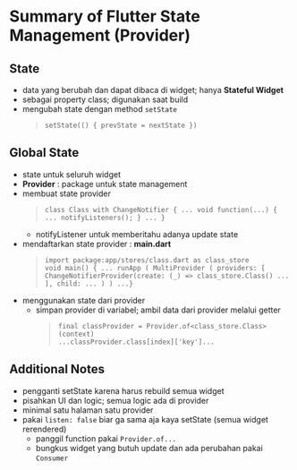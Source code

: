 # Summary of Flutter State Management (Provider)

## State

- data yang berubah dan dapat dibaca di widget; hanya **Stateful Widget**
- sebagai property class; digunakan saat build
- mengubah state dengan method `setState`
  > `setState(() { prevState = nextState })`

## Global State

- state untuk seluruh widget
- **Provider** : package untuk state management
- membuat state provider
  > `class Class with ChangeNotifier { ... void function(...) { ... notifyListeners(); } ... }`
  - notifyListener untuk memberitahu adanya update state
- mendaftarkan state provider : **main.dart**
  > `import package:app/stores/class.dart as class_store`  
  > `void main() { ... runApp ( MultiProvider ( providers: [ ChangeNotifierProvider(create: (_) => class_store.Class() ... ], child: ... ) ) ...}`
- menggunakan state dari provider
  - simpan provider di variabel; ambil data dari provider melalui getter
    > `final classProvider = Provider.of<class_store.Class>(context)`  
    > `...classProvider.class[index]['key']...`

## Additional Notes

- pengganti setState karena harus rebuild semua widget
- pisahkan UI dan logic; semua logic ada di provider
- minimal satu halaman satu provider
- pakai `listen: false` biar ga sama aja kaya setState (semua widget rerendered)
  - panggil function pakai `Provider.of...`
  - bungkus widget yang butuh update dan ada perubahan pakai `Consumer`
